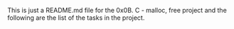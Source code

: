 This is just a README.md file for the 0x0B. C - malloc, free project and the following are the list of the tasks in the project.
